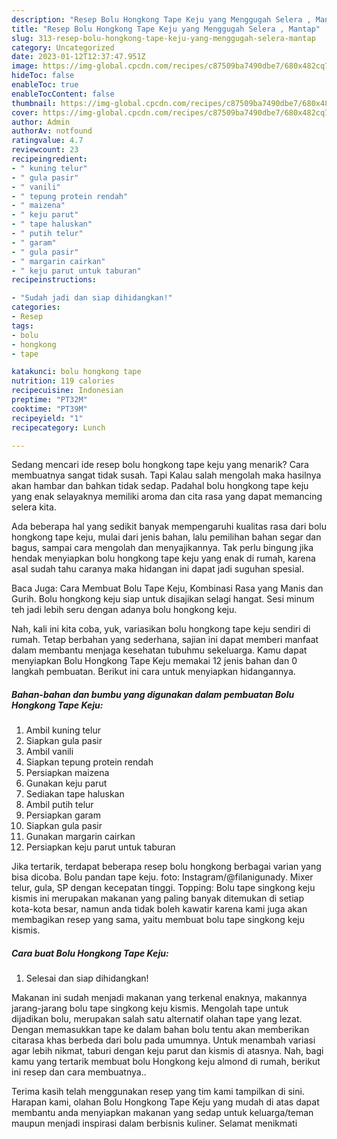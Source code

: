 ```yaml
---
description: "Resep Bolu Hongkong Tape Keju yang Menggugah Selera , Mantap"
title: "Resep Bolu Hongkong Tape Keju yang Menggugah Selera , Mantap"
slug: 313-resep-bolu-hongkong-tape-keju-yang-menggugah-selera-mantap
category: Uncategorized
date: 2023-01-12T12:37:47.951Z
image: https://img-global.cpcdn.com/recipes/c87509ba7490dbe7/680x482cq70/bolu-hongkong-tape-keju-foto-resep-utama.jpg
hideToc: false
enableToc: true
enableTocContent: false
thumbnail: https://img-global.cpcdn.com/recipes/c87509ba7490dbe7/680x482cq70/bolu-hongkong-tape-keju-foto-resep-utama.jpg
cover: https://img-global.cpcdn.com/recipes/c87509ba7490dbe7/680x482cq70/bolu-hongkong-tape-keju-foto-resep-utama.jpg
author: Admin
authorAv: notfound
ratingvalue: 4.7
reviewcount: 23
recipeingredient:
- " kuning telur"
- " gula pasir"
- " vanili"
- " tepung protein rendah"
- " maizena"
- " keju parut"
- " tape haluskan"
- " putih telur"
- " garam"
- " gula pasir"
- " margarin cairkan"
- " keju parut untuk taburan"
recipeinstructions:

- "Sudah jadi dan siap dihidangkan!"
categories:
- Resep
tags:
- bolu
- hongkong
- tape

katakunci: bolu hongkong tape 
nutrition: 119 calories
recipecuisine: Indonesian
preptime: "PT32M"
cooktime: "PT39M"
recipeyield: "1"
recipecategory: Lunch

---
```



Sedang mencari ide resep bolu hongkong tape keju yang menarik? Cara membuatnya sangat tidak susah. Tapi Kalau salah mengolah maka hasilnya akan hambar dan bahkan tidak sedap. Padahal bolu hongkong tape keju yang enak selayaknya memiliki aroma dan cita rasa yang dapat memancing selera kita.


Ada beberapa hal yang sedikit banyak mempengaruhi kualitas rasa dari bolu hongkong tape keju, mulai dari jenis bahan, lalu pemilihan bahan segar dan bagus, sampai cara mengolah dan menyajikannya. Tak perlu bingung jika hendak menyiapkan bolu hongkong tape keju yang enak di rumah, karena asal sudah tahu caranya maka hidangan ini dapat jadi suguhan spesial.

Baca Juga: Cara Membuat Bolu Tape Keju, Kombinasi Rasa yang Manis dan Gurih. Bolu hongkong keju siap untuk disajikan selagi hangat. Sesi minum teh jadi lebih seru dengan adanya bolu hongkong keju.


Nah, kali ini kita coba, yuk, variasikan bolu hongkong tape keju sendiri di rumah. Tetap berbahan yang sederhana, sajian ini dapat memberi manfaat dalam membantu menjaga kesehatan tubuhmu sekeluarga. Kamu dapat menyiapkan Bolu Hongkong Tape Keju memakai 12 jenis bahan dan 0 langkah pembuatan. Berikut ini cara untuk menyiapkan hidangannya.

<!--inarticleads1-->

##### Bahan-bahan dan bumbu yang digunakan dalam pembuatan Bolu Hongkong Tape Keju:

1. Ambil  kuning telur
1. Siapkan  gula pasir
1. Ambil  vanili
1. Siapkan  tepung protein rendah
1. Persiapkan  maizena
1. Gunakan  keju parut
1. Sediakan  tape haluskan
1. Ambil  putih telur
1. Persiapkan  garam
1. Siapkan  gula pasir
1. Gunakan  margarin cairkan
1. Persiapkan  keju parut untuk taburan


Jika tertarik, terdapat beberapa resep bolu hongkong berbagai varian yang bisa dicoba. Bolu pandan tape keju. foto: Instagram/@filanigunady. Mixer telur, gula, SP dengan kecepatan tinggi. Topping: Bolu tape singkong keju kismis ini merupakan makanan yang paling banyak ditemukan di setiap kota-kota besar, namun anda tidak boleh kawatir karena kami juga akan membagikan resep yang sama, yaitu membuat bolu tape singkong keju kismis. 

<!--inarticleads2-->

##### Cara buat Bolu Hongkong Tape Keju:


1. Selesai dan siap dihidangkan!

Makanan ini sudah menjadi makanan yang terkenal enaknya, makannya jarang-jarang bolu tape singkong keju kismis. Mengolah tape untuk dijadikan bolu, merupakan salah satu alternatif olahan tape yang lezat. Dengan memasukkan tape ke dalam bahan bolu tentu akan memberikan citarasa khas berbeda dari bolu pada umumnya. Untuk menambah variasi agar lebih nikmat, taburi dengan keju parut dan kismis di atasnya. Nah, bagi kamu yang tertarik membuat bolu Hongkong keju almond di rumah, berikut ini resep dan cara membuatnya.. 

Terima kasih telah menggunakan resep yang tim kami tampilkan di sini. Harapan kami, olahan Bolu Hongkong Tape Keju yang mudah di atas dapat membantu anda menyiapkan makanan yang sedap untuk keluarga/teman maupun menjadi inspirasi dalam berbisnis kuliner. Selamat menikmati
